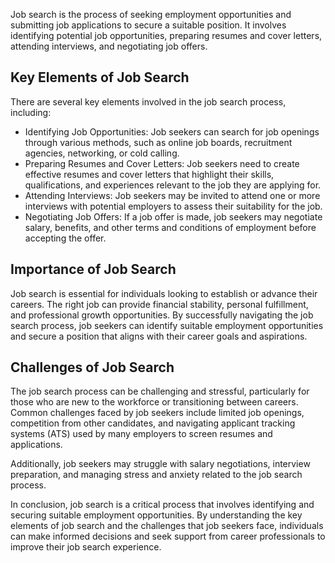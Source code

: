 
Job search is the process of seeking employment opportunities and submitting job applications to secure a suitable position. It involves identifying potential job opportunities, preparing resumes and cover letters, attending interviews, and negotiating job offers.

Key Elements of Job Search
--------------------------

There are several key elements involved in the job search process, including:

* Identifying Job Opportunities: Job seekers can search for job openings through various methods, such as online job boards, recruitment agencies, networking, or cold calling.
* Preparing Resumes and Cover Letters: Job seekers need to create effective resumes and cover letters that highlight their skills, qualifications, and experiences relevant to the job they are applying for.
* Attending Interviews: Job seekers may be invited to attend one or more interviews with potential employers to assess their suitability for the job.
* Negotiating Job Offers: If a job offer is made, job seekers may negotiate salary, benefits, and other terms and conditions of employment before accepting the offer.

Importance of Job Search
------------------------

Job search is essential for individuals looking to establish or advance their careers. The right job can provide financial stability, personal fulfillment, and professional growth opportunities. By successfully navigating the job search process, job seekers can identify suitable employment opportunities and secure a position that aligns with their career goals and aspirations.

Challenges of Job Search
------------------------

The job search process can be challenging and stressful, particularly for those who are new to the workforce or transitioning between careers. Common challenges faced by job seekers include limited job openings, competition from other candidates, and navigating applicant tracking systems (ATS) used by many employers to screen resumes and applications.

Additionally, job seekers may struggle with salary negotiations, interview preparation, and managing stress and anxiety related to the job search process.

In conclusion, job search is a critical process that involves identifying and securing suitable employment opportunities. By understanding the key elements of job search and the challenges that job seekers face, individuals can make informed decisions and seek support from career professionals to improve their job search experience.
